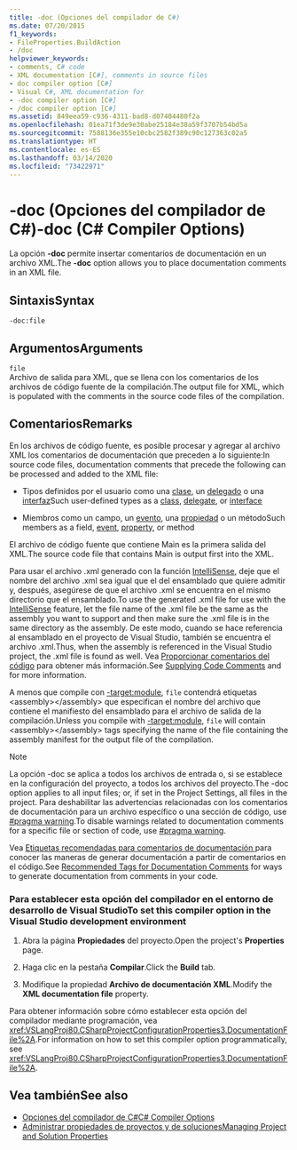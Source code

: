 ```yaml
---
title: -doc (Opciones del compilador de C#)
ms.date: 07/20/2015
f1_keywords:
- FileProperties.BuildAction
- /doc
helpviewer_keywords:
- comments, C# code
- XML documentation [C#], comments in source files
- doc compiler option [C#]
- Visual C#, XML documentation for
- -doc compiler option [C#]
- /doc compiler option [C#]
ms.assetid: 849eea59-c936-4311-bad8-d07404480f2a
ms.openlocfilehash: 01ea71f3de9e30abe25184e38a59f3707b54bd5a
ms.sourcegitcommit: 7588136e355e10cbc2582f389c90c127363c02a5
ms.translationtype: HT
ms.contentlocale: es-ES
ms.lasthandoff: 03/14/2020
ms.locfileid: "73422971"
---
```

# <a name="-doc-c-compiler-options"></a><span data-ttu-id="c400e-102">-doc (Opciones del compilador de C#)</span><span class="sxs-lookup"><span data-stu-id="c400e-102">-doc (C# Compiler Options)</span></span>
<span data-ttu-id="c400e-103">La opción **-doc** permite insertar comentarios de documentación en un archivo XML.</span><span class="sxs-lookup"><span data-stu-id="c400e-103">The **-doc** option allows you to place documentation comments in an XML file.</span></span>  
  
## <a name="syntax"></a><span data-ttu-id="c400e-104">Sintaxis</span><span class="sxs-lookup"><span data-stu-id="c400e-104">Syntax</span></span>  
  
```console  
-doc:file  
```  
  
## <a name="arguments"></a><span data-ttu-id="c400e-105">Argumentos</span><span class="sxs-lookup"><span data-stu-id="c400e-105">Arguments</span></span>  
 `file`  
 <span data-ttu-id="c400e-106">Archivo de salida para XML, que se llena con los comentarios de los archivos de código fuente de la compilación.</span><span class="sxs-lookup"><span data-stu-id="c400e-106">The output file for XML, which is populated with the comments in the source code files of the compilation.</span></span>  
  
## <a name="remarks"></a><span data-ttu-id="c400e-107">Comentarios</span><span class="sxs-lookup"><span data-stu-id="c400e-107">Remarks</span></span>  
 <span data-ttu-id="c400e-108">En los archivos de código fuente, es posible procesar y agregar al archivo XML los comentarios de documentación que preceden a lo siguiente:</span><span class="sxs-lookup"><span data-stu-id="c400e-108">In source code files, documentation comments that precede the following can be processed and added to the XML file:</span></span>  
  
- <span data-ttu-id="c400e-109">Tipos definidos por el usuario como una [clase](../keywords/class.md), un [delegado](../builtin-types/reference-types.md#the-delegate-type) o una [interfaz](../keywords/interface.md)</span><span class="sxs-lookup"><span data-stu-id="c400e-109">Such user-defined types as a [class](../keywords/class.md), [delegate](../builtin-types/reference-types.md#the-delegate-type), or [interface](../keywords/interface.md)</span></span>  
  
- <span data-ttu-id="c400e-110">Miembros como un campo, un [evento](../keywords/event.md), una [propiedad](../../programming-guide/classes-and-structs/using-properties.md) o un método</span><span class="sxs-lookup"><span data-stu-id="c400e-110">Such members as a field, [event](../keywords/event.md), [property](../../programming-guide/classes-and-structs/using-properties.md), or method</span></span>  
  
 <span data-ttu-id="c400e-111">El archivo de código fuente que contiene Main es la primera salida del XML.</span><span class="sxs-lookup"><span data-stu-id="c400e-111">The source code file that contains Main is output first into the XML.</span></span>  
  
 <span data-ttu-id="c400e-112">Para usar el archivo .xml generado con la función [IntelliSense](/visualstudio/ide/using-intellisense), deje que el nombre del archivo .xml sea igual que el del ensamblado que quiere admitir y, después, asegúrese de que el archivo .xml se encuentra en el mismo directorio que el ensamblado.</span><span class="sxs-lookup"><span data-stu-id="c400e-112">To use the generated .xml file for use with the [IntelliSense](/visualstudio/ide/using-intellisense) feature, let the file name of the .xml file be the same as the assembly you want to support and then make sure the .xml file is in the same directory as the assembly.</span></span> <span data-ttu-id="c400e-113">De este modo, cuando se hace referencia al ensamblado en el proyecto de Visual Studio, también se encuentra el archivo .xml.</span><span class="sxs-lookup"><span data-stu-id="c400e-113">Thus, when the assembly is referenced in the Visual Studio project, the .xml file is found as well.</span></span> <span data-ttu-id="c400e-114">Vea [Proporcionar comentarios del código](/visualstudio/ide/reference/generate-xml-documentation-comments) para obtener más información.</span><span class="sxs-lookup"><span data-stu-id="c400e-114">See [Supplying Code Comments](/visualstudio/ide/reference/generate-xml-documentation-comments) and for more information.</span></span>  
  
 <span data-ttu-id="c400e-115">A menos que compile con [-target:module](./target-module-compiler-option.md), `file` contendrá etiquetas \<assembly>\</assembly> que especifican el nombre del archivo que contiene el manifiesto del ensamblado para el archivo de salida de la compilación.</span><span class="sxs-lookup"><span data-stu-id="c400e-115">Unless you compile with [-target:module](./target-module-compiler-option.md), `file` will contain \<assembly>\</assembly> tags specifying the name of the file containing the assembly manifest for the output file of the compilation.</span></span>  
  
> [!NOTE]
> <span data-ttu-id="c400e-116">La opción -doc se aplica a todos los archivos de entrada o, si se establece en la configuración del proyecto, a todos los archivos del proyecto.</span><span class="sxs-lookup"><span data-stu-id="c400e-116">The -doc option applies to all input files; or, if set in the Project Settings, all files in the project.</span></span> <span data-ttu-id="c400e-117">Para deshabilitar las advertencias relacionadas con los comentarios de documentación para un archivo específico o una sección de código, use [#pragma warning](../preprocessor-directives/preprocessor-pragma-warning.md).</span><span class="sxs-lookup"><span data-stu-id="c400e-117">To disable warnings related to documentation comments for a specific file or section of code, use [#pragma warning](../preprocessor-directives/preprocessor-pragma-warning.md).</span></span>  
  
 <span data-ttu-id="c400e-118">Vea [Etiquetas recomendadas para comentarios de documentación ](../../programming-guide/xmldoc/recommended-tags-for-documentation-comments.md) para conocer las maneras de generar documentación a partir de comentarios en el código.</span><span class="sxs-lookup"><span data-stu-id="c400e-118">See [Recommended Tags for Documentation Comments](../../programming-guide/xmldoc/recommended-tags-for-documentation-comments.md) for ways to generate documentation from comments in your code.</span></span>  
  
### <a name="to-set-this-compiler-option-in-the-visual-studio-development-environment"></a><span data-ttu-id="c400e-119">Para establecer esta opción del compilador en el entorno de desarrollo de Visual Studio</span><span class="sxs-lookup"><span data-stu-id="c400e-119">To set this compiler option in the Visual Studio development environment</span></span>  
  
1. <span data-ttu-id="c400e-120">Abra la página **Propiedades** del proyecto.</span><span class="sxs-lookup"><span data-stu-id="c400e-120">Open the project's **Properties** page.</span></span>  
  
2. <span data-ttu-id="c400e-121">Haga clic en la pestaña **Compilar**.</span><span class="sxs-lookup"><span data-stu-id="c400e-121">Click the **Build** tab.</span></span>  
  
3. <span data-ttu-id="c400e-122">Modifique la propiedad **Archivo de documentación XML**.</span><span class="sxs-lookup"><span data-stu-id="c400e-122">Modify the **XML documentation file** property.</span></span>  
  
 <span data-ttu-id="c400e-123">Para obtener información sobre cómo establecer esta opción del compilador mediante programación, vea <xref:VSLangProj80.CSharpProjectConfigurationProperties3.DocumentationFile%2A>.</span><span class="sxs-lookup"><span data-stu-id="c400e-123">For information on how to set this compiler option programmatically, see <xref:VSLangProj80.CSharpProjectConfigurationProperties3.DocumentationFile%2A>.</span></span>  
  
## <a name="see-also"></a><span data-ttu-id="c400e-124">Vea también</span><span class="sxs-lookup"><span data-stu-id="c400e-124">See also</span></span>

- [<span data-ttu-id="c400e-125">Opciones del compilador de C#</span><span class="sxs-lookup"><span data-stu-id="c400e-125">C# Compiler Options</span></span>](./index.md)
- [<span data-ttu-id="c400e-126">Administrar propiedades de proyectos y de soluciones</span><span class="sxs-lookup"><span data-stu-id="c400e-126">Managing Project and Solution Properties</span></span>](/visualstudio/ide/managing-project-and-solution-properties)
